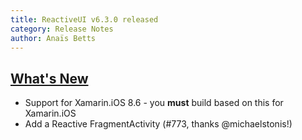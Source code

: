 ```yaml
---
title: ReactiveUI v6.3.0 released
category: Release Notes
author: Anaïs Betts
---
```


## [What's New](https://github.com/reactiveui/ReactiveUI/compare/6.2.1...6.3.0)
- Support for Xamarin.iOS 8.6 - you **must** build based on this for Xamarin.iOS
- Add a Reactive FragmentActivity (#773, thanks @michaelstonis!)
